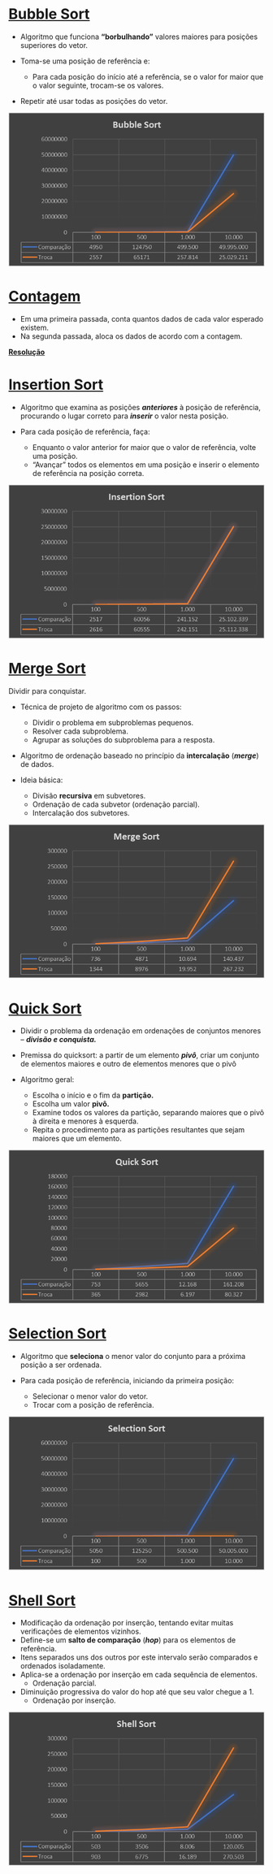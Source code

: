 # <a href="/codigo/Laboratório 06/Bubble Sort/Program.cs">Bubble Sort</a>

- Algoritmo que funciona **“borbulhando”** valores maiores para posições superiores do vetor.

- Toma-se uma posição de referência e:
    - Para cada posição do início até a referência, se o valor for maior que o valor seguinte, trocam-se os valores.

- Repetir até usar todas as posições do vetor.

<a href="/codigo/Laboratório 06/Bubble Sort/Program.cs"><img src="/relatorio/img/Gr%C3%A1fico%20-%20Laborat%C3%B3rio%2006%20-%20Bubble%20Sort.png" alt="Laboratório 06 - Bubble Sort"><a>

# <a href="/codigo/Laboratório 06/Contagem/Program.cs">Contagem</a>

- Em uma primeira passada, conta quantos dados de cada valor esperado existem.
- Na segunda passada, aloca os dados de acordo com a contagem.

**<a href="/codigo/Laboratório 06/Contagem/Program.cs">Resolução</a>**

# <a href="/codigo/Laboratório 06/Insertion Sort/Program.cs">Insertion Sort</a>

- Algoritmo que examina as posições ***anteriores*** à posição de referência, procurando o lugar correto para ***inserir*** o valor nesta posição.

- Para cada posição de referência, faça:
    - Enquanto o valor anterior for maior que o valor de referência, volte uma posição.
    - “Avançar” todos os elementos em uma posição e inserir o elemento de referência na posição correta.

<a href="/codigo/Laboratório 06/Insertion Sort/Program.cs"><img src="/relatorio/img/Gr%C3%A1fico%20-%20Laborat%C3%B3rio%2006%20-%20Insertion%20Sort.png" alt="Laboratório 06 - Insertion Sort"><a>

# <a href="/codigo/Laboratório 06/Merge Sort/Program.cs">Merge Sort</a>

Dividir para conquistar.
- Técnica de projeto de algoritmo com os passos:
    - Dividir o problema em subproblemas pequenos.
    - Resolver cada subproblema.
    - Agrupar as soluções do subproblema para a resposta.

- Algoritmo de ordenação baseado no princípio da **intercalação** (***merge***) de dados.

- Ideia básica: 
    - Divisão **recursiva** em subvetores.
    - Ordenação de cada subvetor (ordenação parcial).
    - Intercalação dos subvetores.

<a href="/codigo/Laboratório 06/Merge Sort/Program.cs"><img src="/relatorio/img/Gr%C3%A1fico%20-%20Laborat%C3%B3rio%2006%20-%20Merge%20Sort.png" alt="Laboratório 06 - Merge Sort"><a>

# <a href="/codigo/Laboratório 06/Quick Sort/Program.cs">Quick Sort</a>

- Dividir o problema da ordenação em ordenações de conjuntos menores – ***divisão e conquista.***

- Premissa do quicksort: a partir de um elemento ***pivô***, criar um conjunto de elementos maiores e outro de elementos menores que o pivô
- Algoritmo geral:
    - Escolha o início e o fim da **partição.**
    - Escolha um valor **pivô.**
    - Examine todos os valores da partição, separando maiores que o pivô à direita e menores à esquerda.
    - Repita o procedimento para as partições resultantes que sejam maiores que um elemento.

<a href="/codigo/Laboratório 06/Quick Sort/Program.cs"><img src="/relatorio/img/Gr%C3%A1fico%20-%20Laborat%C3%B3rio%2006%20-%20Quick%20Sort.png" alt="Laboratório 06 - Quick Sort"><a>

# <a href="/codigo/Laboratório 06/Selection Sort/Program.cs">Selection Sort</a>

- Algoritmo que **seleciona** o menor valor do conjunto para a próxima posição a ser ordenada.

- Para cada posição de referência, iniciando da primeira posição:
    - Selecionar o menor valor do vetor.
    - Trocar com a posição de referência.

<a href="/codigo/Laboratório 06/Selection Sort/Program.cs"><img src="/relatorio/img/Gr%C3%A1fico%20-%20Laborat%C3%B3rio%2006%20-%20Selection%20Sort.png" alt="Laboratório 06 - Selection Sort"><a>

# <a href="/codigo/Laboratório 06/Shell Sort/Program.cs">Shell Sort</a>

- Modificação da ordenação por inserção, tentando evitar muitas verificações de elementos vizinhos.
- Define-se um **salto de comparação** (***hop***) para os elementos de referência.
- Itens separados uns dos outros por este intervalo serão comparados e ordenados isoladamente.
- Aplica-se a ordenação por inserção em cada sequência de elementos.
    - Ordenação parcial.
- Diminuição progressiva do valor do hop até que seu valor chegue a 1.
    - Ordenação por inserção.

<a href="/codigo/Laboratório 06/Shell Sort/Program.cs"><img src="/relatorio/img/Gr%C3%A1fico%20-%20Laborat%C3%B3rio%2006%20-%20Shell%20Sort.png" alt="Laboratório 06 - Shell Sort"><a>
